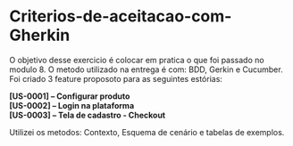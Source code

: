 # Criterios-de-aceitacao-com-Gherkin

 O objetivo desse exercicio é colocar em pratica o que foi passado no modulo 8. O metodo utilizado na entrega é com: BDD, Gerkin e Cucumber.
Foi criado  3 feature proposoto para as seguintes estórias:

**[US-0001] – Configurar produto   
[US-0002] – Login na plataforma  
[US-0003] – Tela de cadastro - Checkout**

 Utilizei os metodos: Contexto, Esquema de cenário e tabelas de exemplos. 
